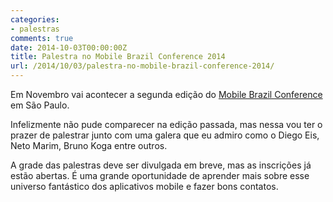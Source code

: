 ```yaml
---
categories:
- palestras
comments: true
date: 2014-10-03T00:00:00Z
title: Palestra no Mobile Brazil Conference 2014
url: /2014/10/03/palestra-no-mobile-brazil-conference-2014/
---
```


Em Novembro vai acontecer a segunda edição do [Mobile Brazil Conference](http://mobilebrazilconference.com.br) em São Paulo. 

Infelizmente não pude comparecer na edição passada, mas nessa vou ter o prazer de palestrar junto com uma galera que eu admiro como o Diego Eis, Neto Marim, Bruno Koga entre outros. 

A grade das palestras deve ser divulgada em breve, mas as inscrições já estão abertas. É uma grande oportunidade de aprender mais sobre esse universo fantástico dos aplicativos mobile e fazer bons contatos. 
